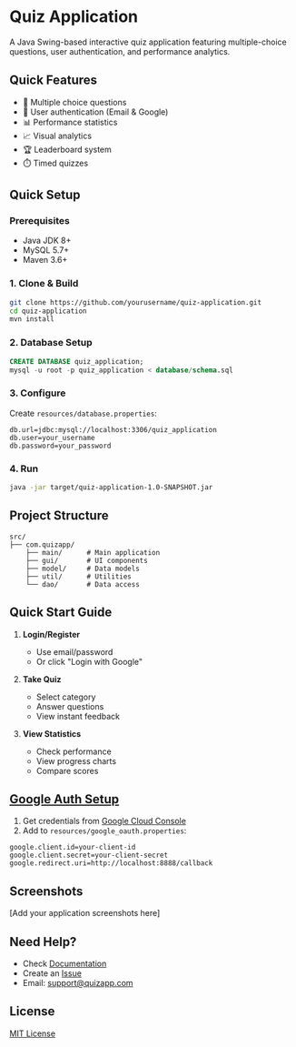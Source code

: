 
# Quiz Application

A Java Swing-based interactive quiz application featuring multiple-choice questions, user authentication, and performance analytics.

## Quick Features
- 📝 Multiple choice questions
- 🔐 User authentication (Email & Google)
- 📊 Performance statistics
- 📈 Visual analytics
- 🏆 Leaderboard system
- ⏱️ Timed quizzes

## Quick Setup

### Prerequisites
- Java JDK 8+
- MySQL 5.7+
- Maven 3.6+

### 1. Clone & Build
```bash
git clone https://github.com/yourusername/quiz-application.git
cd quiz-application
mvn install
```

### 2. Database Setup
```sql
CREATE DATABASE quiz_application;
mysql -u root -p quiz_application < database/schema.sql
```

### 3. Configure
Create `resources/database.properties`:
```properties
db.url=jdbc:mysql://localhost:3306/quiz_application
db.user=your_username
db.password=your_password
```

### 4. Run
```bash
java -jar target/quiz-application-1.0-SNAPSHOT.jar
```

## Project Structure
```
src/
├── com.quizapp/
    ├── main/      # Main application
    ├── gui/       # UI components
    ├── model/     # Data models
    ├── util/      # Utilities
    └── dao/       # Data access
```

## Quick Start Guide

1. **Login/Register**
   - Use email/password
   - Or click "Login with Google"

2. **Take Quiz**
   - Select category
   - Answer questions
   - View instant feedback

3. **View Statistics**
   - Check performance
   - View progress charts
   - Compare scores

## [Google Auth Setup](SetupGoogleAuth.md)

1. Get credentials from [Google Cloud Console](https://console.cloud.google.com/)
2. Add to `resources/google_oauth.properties`:
```properties
google.client.id=your-client-id
google.client.secret=your-client-secret
google.redirect.uri=http://localhost:8888/callback
```

## Screenshots
[Add your application screenshots here]

## Need Help?
- Check [Documentation](docs/)
- Create an [Issue](issues/)
- Email: support@quizapp.com

## License
[MIT License](LICENSE)
```
